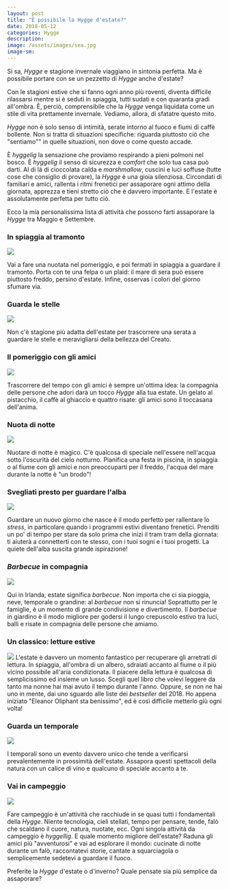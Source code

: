 ```yaml
---
layout: post
title: "È possibile la Hygge d'estate?"
date: 2018-05-12
categories: Hygge
description:
image: /assets/images/sea.jpg
image-sm:
---
```

Si sa, _Hygge_ e stagione invernale viaggiano in sintonia perfetta. Ma è possibile portare con se un pezzetto di _Hygge_ anche d'estate?

Con le stagioni estive che si fanno ogni anno più roventi, diventa difficile rilassarsi mentre si è seduti in spiaggia, tutti sudati e con quaranta gradi all'ombra. È, perciò, comprensibile che la _Hygge_ venga liquidata come un stile di vita prettamente invernale. Vediamo, allora, di sfatatre questo mito.

_Hygge_ non è solo senso di intimità, serate intorno al fuoco e fiumi di caffè bollente. Non si tratta di situazioni specifiche: riguarda piuttosto ciò che "sentiamo"" in quelle situazioni, non dove o come questo accade.

È _hyggelig_ la sensazione che proviamo respirando a pieni polmoni nel bosco. È _hyggelig_ il senso di sicurezza e _comfort_ che solo tua casa può darti. Al di là di cioccolata calda e _marshmallow_,  cuscini e luci soffuse (tutte cose che consiglio di provare), la _Hygge_ è una gioia silenziosa. Circondati di familiari e amici, rallenta i ritmi frenetici per assaporare ogni attimo della giornata, apprezza e tieni stretto ciò che è davvero importante. E l'estate è assolutamente perfetta per tutto ciò.

Ecco la mia personalissima lista di attività che possono farti assaporare la _Hygge_ tra Maggio e Settembre.

### In spiaggia al tramonto

![](/assets/images/campfire.jpg)

Vai a fare una nuotata nel pomeriggio, e poi fermati in spiaggia a guardare il tramonto. Porta con te una felpa o un plaid: il mare di sera può essere piuttosto freddo, persino d'estate. Infine, osservas i colori del giorno sfumare via.

### Guarda le stelle  

![](/assets/images/star.jpg)

Non c'è stagione più adatta dell'estate per trascorrere una serata a guardare le stelle e meravigliarsi della bellezza del Creato.

### Il pomeriggio con gli amici  

![](/assets/images/amici.jpg)

Trascorrere del tempo con gli amici è sempre un'ottima idea: la compagnia delle persone che adori darà un tocco _Hygge_ alla tua estate. Un gelato al pistacchio, il caffè al ghiaccio e quattro risate: gli amici sono il toccasana dell'anima.

### Nuota di notte  

![](/assets/images/life.jpg)


Nuotare di notte è magico. C'è qualcosa di speciale nell'essere nell'acqua sotto l'oscurità del cielo notturno. Pianifica una festa in piscina, in spiaggia o al fiume con gli amici e non preoccuparti per il freddo, l'acqua del mare durante la notte è "un brodo"!

### Svegliati presto per guardare l'alba

![](/assets/images/sunrise.jpg)

Guardare un nuovo giorno che nasce è il modo perfetto per rallentare lo _stress_, in particolare quando i programmi estivi diventano frenetici. Prenditi un po' di tempo per stare da solo prima che inizi il tram tram della giornata: ti aiuterà a connetterti con te stesso, con i tuoi sogni e i tuoi progetti. La quiete dell'alba suscita grande ispirazione!

### _Barbecue_ in compagnia  

![](/assets/images/bbq.jpg)

Qui in Irlanda, estate significa _barbecue_. Non importa che ci sia pioggia, neve, temporale o grandine: al _barbecue_ non si rinuncia! Soprattutto per le famiglie, è un momento di grande condivisione e divertimento. Il _barbecue_ in giardino è il modo migliore per godersi il ​​lungo crepuscolo estivo tra luci, balli e risate in compagnia delle persone che amiamo.

### Un classico: letture estive

![](/assets/images/book.jpg)
L'estate è davvero un momento fantastico per recuperare gli arretrati di lettura. In spiaggia, all'ombra di un albero, sdraiati accanto al fiume o il più vicino possibile all'aria condizionata. Il piacere della lettura è qualcosa di semplicissimo ed insieme un lusso. Scegli quel libro che volevi leggere da tanto ma nonne hai mai avuto il tempo durante l'anno. Oppure, se non ne hai uno in mente, dai uno sguardo alle liste dei _bestseller_ del 2018. Ho appena iniziato "Eleanor Oliphant sta benissimo", ed è così difficile metterlo giù ogni volta!

### Guarda un temporale

![](/assets/images/natura.jpg)

I temporali sono un evento davvero unico che tende a verificarsi prevalentemente in prossimità dell'estate. Assapora questi spettacoli della natura con un calice di vino e qualcuno di speciale accanto a te.

### Vai in campeggio
![](/assets/images/tent.jpg)

Fare campeggio è un'attività che racchiude in se quasi tutti i fondamentali della _Hygge_. Niente tecnologia,  cieli stellati, tempo per pensare, tende, falò che scaldano il cuore, natura, nuotate, ecc. Ogni singola attività da campeggio è _hyggellig_. E quale momento migliore dell'estate? Raduna gli amici più "avventurosi" e vai ad esplorare il mondo: cucinate di notte durante un falò, raccontatevi storie, cantate a squarciagola o semplicemente sedetevi a guardare il fuoco.

Preferite la _Hygge_ d'estate o d'inverno? Quale pensate sia più semplice da assaporare?
